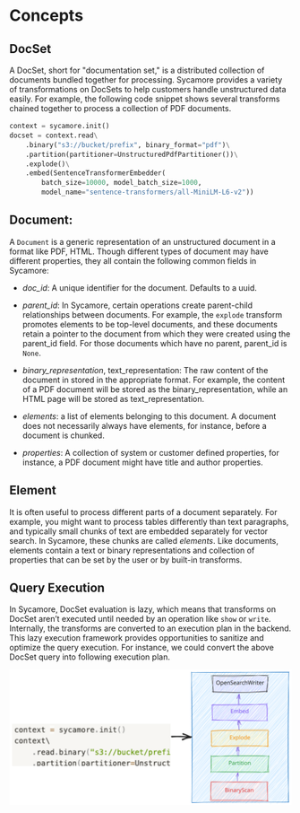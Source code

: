 # Concepts

## DocSet

A DocSet, short for "documentation set," is a distributed collection of documents bundled together for processing. Sycamore provides a variety of transformations on DocSets to help customers handle unstructured data easily. For example, the following code snippet shows several transforms chained together to process a collection of PDF documents.

```python
context = sycamore.init()
docset = context.read\
    .binary("s3://bucket/prefix", binary_format="pdf")\
    .partition(partitioner=UnstructuredPdfPartitioner())\
    .explode()\
    .embed(SentenceTransformerEmbedder(
        batch_size=10000, model_batch_size=1000,
        model_name="sentence-transformers/all-MiniLM-L6-v2"))
```

## Document:

A `Document` is a generic representation of an unstructured document in a format like PDF, HTML. Though different types of document may have different properties, they all contain the following common fields in Sycamore:

- *doc_id*: A unique identifier for the document. Defaults to a uuid.

- *parent\_id*: In Sycamore, certain operations create parent-child relationships between documents. For example, the `explode` transform promotes elements to be top-level documents, and these documents retain a pointer to the document from which they were created using the parent\_id field. For those documents which have no parent, parent_id is `None`.

- *binary\_representation*, text\_representation: The raw content of the document in stored in the appropriate format. For example, the content of a PDF document will be stored as the binary\_representation, while an HTML page will be stored as text\_representation. 

- *elements*: a list of elements belonging to this document. A document does not necessarily always have elements, for instance, before a document is chunked.

- *properties*: A collection of system or customer defined properties, for instance, a PDF document might have title and author properties.

## Element

It is often useful to process different parts of a document separately. For example, you might want to process tables differently than text paragraphs, and typically small chunks of text are embedded separately for vector search. In Sycamore, these chunks are called *elements*. Like documents, elements contain a text or binary representations and collection of properties that can be set by the user or by built-in transforms. 

## Query Execution

In Sycamore, DocSet evaluation is lazy, which means that transforms on DocSet aren’t executed until needed by an operation like `show` or `write`. Internally, the transforms are converted to an execution plan in the backend. This lazy execution framework provides opportunities to sanitize and optimize the query execution. For instance, we could convert the above DocSet query into following execution plan.

![Execution plan](../images/query_execution.svg)
